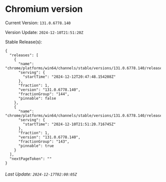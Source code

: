 # Chromium version

Current Version: `131.0.6778.140`

Version Update: `2024-12-10T21:51:20Z`

Stable Release(s):
```
{
  "releases": [
    {
      "name": "chrome/platforms/win64/channels/stable/versions/131.0.6778.140/releases/1734036468",
      "serving": {
        "startTime": "2024-12-12T20:47:48.154208Z"
      },
      "fraction": 1,
      "version": "131.0.6778.140",
      "fractionGroup": "144",
      "pinnable": false
    },
    {
      "name": "chrome/platforms/win64/channels/stable/versions/131.0.6778.140/releases/1733867480",
      "serving": {
        "startTime": "2024-12-10T21:51:20.716745Z"
      },
      "fraction": 1,
      "version": "131.0.6778.140",
      "fractionGroup": "143",
      "pinnable": true
    }
  ],
  "nextPageToken": ""
}
```

###### Last Update: `2024-12-17T02:00:05Z`
        